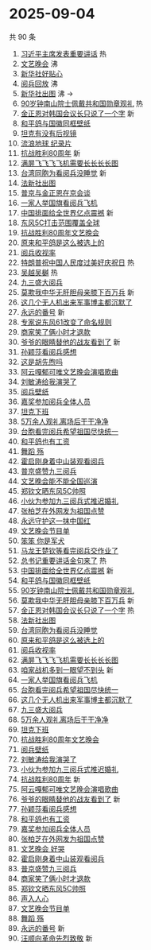 # 2025-09-04

共 90 条

<!-- BEGIN -->
<!-- 最后更新时间 Thu Sep 04 2025 01:15:44 GMT+0800 (China Standard Time) -->

1. [习近平主席发表重要讲话](https://s.weibo.com//weibo?q=%23%E4%B9%A0%E8%BF%91%E5%B9%B3%E4%B8%BB%E5%B8%AD%E5%8F%91%E8%A1%A8%E9%87%8D%E8%A6%81%E8%AE%B2%E8%AF%9D%23&Refer=new_time)
   热
1. [文艺晚会](https://s.weibo.com//weibo?q=%E6%96%87%E8%89%BA%E6%99%9A%E4%BC%9A&t=31&band_rank=1&Refer=top)
   沸
1. [新华社好贴心](https://s.weibo.com//weibo?q=%E6%96%B0%E5%8D%8E%E7%A4%BE%E5%A5%BD%E8%B4%B4%E5%BF%83&t=31&band_rank=2&Refer=top)
1. [阅兵回放](https://s.weibo.com//weibo?q=%23%E9%98%85%E5%85%B5%E5%9B%9E%E6%94%BE%23&t=31&band_rank=3&Refer=top)
   沸
1. [新华社出图](https://s.weibo.com//weibo?q=%23%E6%96%B0%E5%8D%8E%E7%A4%BE%E5%87%BA%E5%9B%BE%23&t=31&band_rank=4&Refer=top)
   沸 ->
1. [90岁钟南山院士佩戴共和国勋章观礼](https://s.weibo.com//weibo?q=%2390%E5%B2%81%E9%92%9F%E5%8D%97%E5%B1%B1%E9%99%A2%E5%A3%AB%E4%BD%A9%E6%88%B4%E5%85%B1%E5%92%8C%E5%9B%BD%E5%8B%8B%E7%AB%A0%E8%A7%82%E7%A4%BC%23&t=31&band_rank=5&Refer=top)
   热
1. [金正恩对韩国会议长只说了一个字](https://s.weibo.com//weibo?q=%23%E9%87%91%E6%AD%A3%E6%81%A9%E5%AF%B9%E9%9F%A9%E5%9B%BD%E4%BC%9A%E8%AE%AE%E9%95%BF%E5%8F%AA%E8%AF%B4%E4%BA%86%E4%B8%80%E4%B8%AA%E5%AD%97%23&t=31&band_rank=6&Refer=top)
   新
1. [和平鸽与国徽同框壁纸](https://s.weibo.com//weibo?q=%23%E5%92%8C%E5%B9%B3%E9%B8%BD%E4%B8%8E%E5%9B%BD%E5%BE%BD%E5%90%8C%E6%A1%86%E5%A3%81%E7%BA%B8%23&t=31&band_rank=7&Refer=top)
1. [坦克有没有后视镜](https://s.weibo.com//weibo?q=%23%E5%9D%A6%E5%85%8B%E6%9C%89%E6%B2%A1%E6%9C%89%E5%90%8E%E8%A7%86%E9%95%9C%23&t=31&band_rank=8&Refer=top)
1. [流浪地球 纪录片](https://s.weibo.com//weibo?q=%E6%B5%81%E6%B5%AA%E5%9C%B0%E7%90%83%20%E7%BA%AA%E5%BD%95%E7%89%87&t=31&band_rank=9&Refer=top)
1. [抗战胜利80周年](https://s.weibo.com//weibo?q=%23%E6%8A%97%E6%88%98%E8%83%9C%E5%88%A980%E5%91%A8%E5%B9%B4%23&t=31&band_rank=10&Refer=top)
   新
1. [满屏飞飞飞飞机需要长长长长图](https://s.weibo.com//weibo?q=%23%E6%BB%A1%E5%B1%8F%E9%A3%9E%E9%A3%9E%E9%A3%9E%E9%A3%9E%E6%9C%BA%E9%9C%80%E8%A6%81%E9%95%BF%E9%95%BF%E9%95%BF%E9%95%BF%E5%9B%BE%23&t=31&band_rank=11&Refer=top)
1. [台湾同胞为看阅兵没睡觉](https://s.weibo.com//weibo?q=%23%E5%8F%B0%E6%B9%BE%E5%90%8C%E8%83%9E%E4%B8%BA%E7%9C%8B%E9%98%85%E5%85%B5%E6%B2%A1%E7%9D%A1%E8%A7%89%23&t=31&band_rank=12&Refer=top)
   新
1. [法新社出图](https://s.weibo.com//weibo?q=%23%E6%B3%95%E6%96%B0%E7%A4%BE%E5%87%BA%E5%9B%BE%23&t=31&band_rank=13&Refer=top)
1. [普京与金正恩在京会谈](https://s.weibo.com//weibo?q=%23%E6%99%AE%E4%BA%AC%E4%B8%8E%E9%87%91%E6%AD%A3%E6%81%A9%E5%9C%A8%E4%BA%AC%E4%BC%9A%E8%B0%88%23&t=31&band_rank=14&Refer=top)
1. [一家人举国旗看阅兵飞机](https://s.weibo.com//weibo?q=%23%E4%B8%80%E5%AE%B6%E4%BA%BA%E4%B8%BE%E5%9B%BD%E6%97%97%E7%9C%8B%E9%98%85%E5%85%B5%E9%A3%9E%E6%9C%BA%23&t=31&band_rank=15&Refer=top)
1. [中国排面给全世界亿点震撼](https://s.weibo.com//weibo?q=%23%E4%B8%AD%E5%9B%BD%E6%8E%92%E9%9D%A2%E7%BB%99%E5%85%A8%E4%B8%96%E7%95%8C%E4%BA%BF%E7%82%B9%E9%9C%87%E6%92%BC%23&t=31&band_rank=16&Refer=top)
   新
1. [东风5C打击范围覆盖全球](https://s.weibo.com//weibo?q=%23%E4%B8%9C%E9%A3%8E5C%E6%89%93%E5%87%BB%E8%8C%83%E5%9B%B4%E8%A6%86%E7%9B%96%E5%85%A8%E7%90%83%23&t=31&band_rank=17&Refer=top)
1. [抗战胜利80周年文艺晚会](https://s.weibo.com//weibo?q=%23%E6%8A%97%E6%88%98%E8%83%9C%E5%88%A980%E5%91%A8%E5%B9%B4%E6%96%87%E8%89%BA%E6%99%9A%E4%BC%9A%23&t=31&band_rank=18&Refer=top)
1. [原来和平鸽是这么被选上的](https://s.weibo.com//weibo?q=%E5%8E%9F%E6%9D%A5%E5%92%8C%E5%B9%B3%E9%B8%BD%E6%98%AF%E8%BF%99%E4%B9%88%E8%A2%AB%E9%80%89%E4%B8%8A%E7%9A%84&t=31&band_rank=19&Refer=top)
1. [阅兵收视率](https://s.weibo.com//weibo?q=%23%E9%98%85%E5%85%B5%E6%94%B6%E8%A7%86%E7%8E%87%23&t=31&band_rank=20&Refer=top)
1. [特朗普祝中国人民度过美好庆祝日](https://s.weibo.com//weibo?q=%23%E7%89%B9%E6%9C%97%E6%99%AE%E7%A5%9D%E4%B8%AD%E5%9B%BD%E4%BA%BA%E6%B0%91%E5%BA%A6%E8%BF%87%E7%BE%8E%E5%A5%BD%E5%BA%86%E7%A5%9D%E6%97%A5%23&t=31&band_rank=21&Refer=top)
   热
1. [吴越吴樾](https://s.weibo.com//weibo?q=%E5%90%B4%E8%B6%8A%E5%90%B4%E6%A8%BE&t=31&band_rank=22&Refer=top)
   热
1. [九三盛大阅兵](https://s.weibo.com//weibo?q=%23%E4%B9%9D%E4%B8%89%E7%9B%9B%E5%A4%A7%E9%98%85%E5%85%B5%23&t=31&band_rank=23&Refer=top)
1. [莫欺我中华无肝胆母亲膝下百万兵](https://s.weibo.com//weibo?q=%23%E8%8E%AB%E6%AC%BA%E6%88%91%E4%B8%AD%E5%8D%8E%E6%97%A0%E8%82%9D%E8%83%86%E6%AF%8D%E4%BA%B2%E8%86%9D%E4%B8%8B%E7%99%BE%E4%B8%87%E5%85%B5%23&t=31&band_rank=24&Refer=top)
   新
1. [这几个无人机出来军事博主都沉默了](https://s.weibo.com//weibo?q=%E8%BF%99%E5%87%A0%E4%B8%AA%E6%97%A0%E4%BA%BA%E6%9C%BA%E5%87%BA%E6%9D%A5%E5%86%9B%E4%BA%8B%E5%8D%9A%E4%B8%BB%E9%83%BD%E6%B2%89%E9%BB%98%E4%BA%86&t=31&band_rank=25&Refer=top)
1. [永远的番号](https://s.weibo.com//weibo?q=%E6%B0%B8%E8%BF%9C%E7%9A%84%E7%95%AA%E5%8F%B7&t=31&band_rank=26&Refer=top)
   新
1. [专家说东风61改变了命名规则](https://s.weibo.com//weibo?q=%23%E4%B8%93%E5%AE%B6%E8%AF%B4%E4%B8%9C%E9%A3%8E61%E6%94%B9%E5%8F%98%E4%BA%86%E5%91%BD%E5%90%8D%E8%A7%84%E5%88%99%23&t=31&band_rank=27&Refer=top)
1. [商家笑了俩小时才退款](https://s.weibo.com//weibo?q=%E5%95%86%E5%AE%B6%E7%AC%91%E4%BA%86%E4%BF%A9%E5%B0%8F%E6%97%B6%E6%89%8D%E9%80%80%E6%AC%BE&t=31&band_rank=28&Refer=top)
1. [爷爷的眼睛替他的战友看到了](https://s.weibo.com//weibo?q=%23%E7%88%B7%E7%88%B7%E7%9A%84%E7%9C%BC%E7%9D%9B%E6%9B%BF%E4%BB%96%E7%9A%84%E6%88%98%E5%8F%8B%E7%9C%8B%E5%88%B0%E4%BA%86%23&t=31&band_rank=29&Refer=top)
   新
1. [孙颖莎看阅兵感想](https://s.weibo.com//weibo?q=%23%E5%AD%99%E9%A2%96%E8%8E%8E%E7%9C%8B%E9%98%85%E5%85%B5%E6%84%9F%E6%83%B3%23&t=31&band_rank=30&Refer=top)
1. [这是胡先煦吗](https://s.weibo.com//weibo?q=%E8%BF%99%E6%98%AF%E8%83%A1%E5%85%88%E7%85%A6%E5%90%97&t=31&band_rank=31&Refer=top)
1. [阿云嘎郁可唯文艺晚会演唱歌曲](https://s.weibo.com//weibo?q=%23%E9%98%BF%E4%BA%91%E5%98%8E%E9%83%81%E5%8F%AF%E5%94%AF%E6%96%87%E8%89%BA%E6%99%9A%E4%BC%9A%E6%BC%94%E5%94%B1%E6%AD%8C%E6%9B%B2%23&t=31&band_rank=32&Refer=top)
1. [刘敏涛给我演哭了](https://s.weibo.com//weibo?q=%E5%88%98%E6%95%8F%E6%B6%9B%E7%BB%99%E6%88%91%E6%BC%94%E5%93%AD%E4%BA%86&t=31&band_rank=33&Refer=top)
1. [阅兵壁纸](https://s.weibo.com//weibo?q=%E9%98%85%E5%85%B5%E5%A3%81%E7%BA%B8&t=31&band_rank=34&Refer=top)
1. [嘉奖参加阅兵全体人员](https://s.weibo.com//weibo?q=%23%E5%98%89%E5%A5%96%E5%8F%82%E5%8A%A0%E9%98%85%E5%85%B5%E5%85%A8%E4%BD%93%E4%BA%BA%E5%91%98%23&t=31&band_rank=35&Refer=top)
1. [坦克下班](https://s.weibo.com//weibo?q=%E5%9D%A6%E5%85%8B%E4%B8%8B%E7%8F%AD&t=31&band_rank=36&Refer=top)
1. [5万余人观礼离场后干干净净](https://s.weibo.com//weibo?q=%235%E4%B8%87%E4%BD%99%E4%BA%BA%E8%A7%82%E7%A4%BC%E7%A6%BB%E5%9C%BA%E5%90%8E%E5%B9%B2%E5%B9%B2%E5%87%80%E5%87%80%23&t=31&band_rank=37&Refer=top)
1. [台胞看完阅兵希望祖国尽快统一](https://s.weibo.com//weibo?q=%23%E5%8F%B0%E8%83%9E%E7%9C%8B%E5%AE%8C%E9%98%85%E5%85%B5%E5%B8%8C%E6%9C%9B%E7%A5%96%E5%9B%BD%E5%B0%BD%E5%BF%AB%E7%BB%9F%E4%B8%80%23&t=31&band_rank=38&Refer=top)
1. [和平鸽也有工资](https://s.weibo.com//weibo?q=%E5%92%8C%E5%B9%B3%E9%B8%BD%E4%B9%9F%E6%9C%89%E5%B7%A5%E8%B5%84&t=31&band_rank=39&Refer=top)
1. [舞蹈 殇](https://s.weibo.com//weibo?q=%E8%88%9E%E8%B9%88%20%E6%AE%87&t=31&band_rank=40&Refer=top)
1. [霍启刚身着中山装观看阅兵](https://s.weibo.com//weibo?q=%23%E9%9C%8D%E5%90%AF%E5%88%9A%E8%BA%AB%E7%9D%80%E4%B8%AD%E5%B1%B1%E8%A3%85%E8%A7%82%E7%9C%8B%E9%98%85%E5%85%B5%23&t=31&band_rank=41&Refer=top)
1. [普京盛赞九三阅兵](https://s.weibo.com//weibo?q=%23%E6%99%AE%E4%BA%AC%E7%9B%9B%E8%B5%9E%E4%B9%9D%E4%B8%89%E9%98%85%E5%85%B5%23&t=31&band_rank=42&Refer=top)
1. [文艺晚会能不能全国巡演](https://s.weibo.com//weibo?q=%E6%96%87%E8%89%BA%E6%99%9A%E4%BC%9A%E8%83%BD%E4%B8%8D%E8%83%BD%E5%85%A8%E5%9B%BD%E5%B7%A1%E6%BC%94&t=31&band_rank=43&Refer=top)
1. [郑钦文晒东风5C帅照](https://s.weibo.com//weibo?q=%23%E9%83%91%E9%92%A6%E6%96%87%E6%99%92%E4%B8%9C%E9%A3%8E5C%E5%B8%85%E7%85%A7%23&t=31&band_rank=44&Refer=top)
1. [小伙为参加九三阅兵式推迟婚礼](https://s.weibo.com//weibo?q=%23%E5%B0%8F%E4%BC%99%E4%B8%BA%E5%8F%82%E5%8A%A0%E4%B9%9D%E4%B8%89%E9%98%85%E5%85%B5%E5%BC%8F%E6%8E%A8%E8%BF%9F%E5%A9%9A%E7%A4%BC%23&t=31&band_rank=45&Refer=top)
1. [张柏芝在外网发为祖国点赞](https://s.weibo.com//weibo?q=%23%E5%BC%A0%E6%9F%8F%E8%8A%9D%E5%9C%A8%E5%A4%96%E7%BD%91%E5%8F%91%E4%B8%BA%E7%A5%96%E5%9B%BD%E7%82%B9%E8%B5%9E%23&t=31&band_rank=46&Refer=top)
1. [永远守护这一抹中国红](https://s.weibo.com//weibo?q=%23%E6%B0%B8%E8%BF%9C%E5%AE%88%E6%8A%A4%E8%BF%99%E4%B8%80%E6%8A%B9%E4%B8%AD%E5%9B%BD%E7%BA%A2%23&t=31&band_rank=47&Refer=top)
1. [文艺晚会节目单](https://s.weibo.com//weibo?q=%E6%96%87%E8%89%BA%E6%99%9A%E4%BC%9A%E8%8A%82%E7%9B%AE%E5%8D%95&t=31&band_rank=48&Refer=top)
1. [笨笨 你是军犬](https://s.weibo.com//weibo?q=%E7%AC%A8%E7%AC%A8%20%E4%BD%A0%E6%98%AF%E5%86%9B%E7%8A%AC&t=31&band_rank=49&Refer=top)
1. [马龙王楚钦等看完阅兵交作业了](https://s.weibo.com//weibo?q=%23%E9%A9%AC%E9%BE%99%E7%8E%8B%E6%A5%9A%E9%92%A6%E7%AD%89%E7%9C%8B%E5%AE%8C%E9%98%85%E5%85%B5%E4%BA%A4%E4%BD%9C%E4%B8%9A%E4%BA%86%23&t=31&band_rank=50&Refer=top)
1. [总书记重要讲话金句来了](https://s.weibo.com//weibo?q=%23%E6%80%BB%E4%B9%A6%E8%AE%B0%E9%87%8D%E8%A6%81%E8%AE%B2%E8%AF%9D%E9%87%91%E5%8F%A5%E6%9D%A5%E4%BA%86%23&Refer=new_time)
   热
1. [中国排面给全世界亿点震撼](https://s.weibo.com//weibo?q=%23%E4%B8%AD%E5%9B%BD%E6%8E%92%E9%9D%A2%E7%BB%99%E5%85%A8%E4%B8%96%E7%95%8C%E4%BA%BF%E7%82%B9%E9%9C%87%E6%92%BC%23&t=31&band_rank=5&Refer=top)
   新
1. [和平鸽与国徽同框壁纸](https://s.weibo.com//weibo?q=%23%E5%92%8C%E5%B9%B3%E9%B8%BD%E4%B8%8E%E5%9B%BD%E5%BE%BD%E5%90%8C%E6%A1%86%E5%A3%81%E7%BA%B8%23&t=31&band_rank=6&Refer=top)
1. [90岁钟南山院士佩戴共和国勋章观礼](https://s.weibo.com//weibo?q=%2390%E5%B2%81%E9%92%9F%E5%8D%97%E5%B1%B1%E9%99%A2%E5%A3%AB%E4%BD%A9%E6%88%B4%E5%85%B1%E5%92%8C%E5%9B%BD%E5%8B%8B%E7%AB%A0%E8%A7%82%E7%A4%BC%23&t=31&band_rank=7&Refer=top)
1. [莫欺我中华无肝胆母亲膝下百万兵](https://s.weibo.com//weibo?q=%23%E8%8E%AB%E6%AC%BA%E6%88%91%E4%B8%AD%E5%8D%8E%E6%97%A0%E8%82%9D%E8%83%86%E6%AF%8D%E4%BA%B2%E8%86%9D%E4%B8%8B%E7%99%BE%E4%B8%87%E5%85%B5%23&t=31&band_rank=10&Refer=top)
   新
1. [金正恩对韩国会议长只说了一个字](https://s.weibo.com//weibo?q=%23%E9%87%91%E6%AD%A3%E6%81%A9%E5%AF%B9%E9%9F%A9%E5%9B%BD%E4%BC%9A%E8%AE%AE%E9%95%BF%E5%8F%AA%E8%AF%B4%E4%BA%86%E4%B8%80%E4%B8%AA%E5%AD%97%23&t=31&band_rank=11&Refer=top)
   热
1. [法新社出图](https://s.weibo.com//weibo?q=%23%E6%B3%95%E6%96%B0%E7%A4%BE%E5%87%BA%E5%9B%BE%23&t=31&band_rank=12&Refer=top)
1. [台湾同胞为看阅兵没睡觉](https://s.weibo.com//weibo?q=%23%E5%8F%B0%E6%B9%BE%E5%90%8C%E8%83%9E%E4%B8%BA%E7%9C%8B%E9%98%85%E5%85%B5%E6%B2%A1%E7%9D%A1%E8%A7%89%23&t=31&band_rank=13&Refer=top)
1. [原来和平鸽是这么被选上的](https://s.weibo.com//weibo?q=%E5%8E%9F%E6%9D%A5%E5%92%8C%E5%B9%B3%E9%B8%BD%E6%98%AF%E8%BF%99%E4%B9%88%E8%A2%AB%E9%80%89%E4%B8%8A%E7%9A%84&t=31&band_rank=15&Refer=top)
1. [阅兵收视率](https://s.weibo.com//weibo?q=%23%E9%98%85%E5%85%B5%E6%94%B6%E8%A7%86%E7%8E%87%23&t=31&band_rank=16&Refer=top)
1. [满屏飞飞飞飞机需要长长长长图](https://s.weibo.com//weibo?q=%23%E6%BB%A1%E5%B1%8F%E9%A3%9E%E9%A3%9E%E9%A3%9E%E9%A3%9E%E6%9C%BA%E9%9C%80%E8%A6%81%E9%95%BF%E9%95%BF%E9%95%BF%E9%95%BF%E5%9B%BE%23&t=31&band_rank=18&Refer=top)
1. [咱家战机多到一眼望不到头](https://s.weibo.com//weibo?q=%23%E5%92%B1%E5%AE%B6%E6%88%98%E6%9C%BA%E5%A4%9A%E5%88%B0%E4%B8%80%E7%9C%BC%E6%9C%9B%E4%B8%8D%E5%88%B0%E5%A4%B4%23&t=31&band_rank=19&Refer=top)
   新
1. [一家人举国旗看阅兵飞机](https://s.weibo.com//weibo?q=%23%E4%B8%80%E5%AE%B6%E4%BA%BA%E4%B8%BE%E5%9B%BD%E6%97%97%E7%9C%8B%E9%98%85%E5%85%B5%E9%A3%9E%E6%9C%BA%23&t=31&band_rank=20&Refer=top)
1. [台胞看完阅兵希望祖国尽快统一](https://s.weibo.com//weibo?q=%23%E5%8F%B0%E8%83%9E%E7%9C%8B%E5%AE%8C%E9%98%85%E5%85%B5%E5%B8%8C%E6%9C%9B%E7%A5%96%E5%9B%BD%E5%B0%BD%E5%BF%AB%E7%BB%9F%E4%B8%80%23&t=31&band_rank=23&Refer=top)
1. [这几个无人机出来军事博主都沉默了](https://s.weibo.com//weibo?q=%E8%BF%99%E5%87%A0%E4%B8%AA%E6%97%A0%E4%BA%BA%E6%9C%BA%E5%87%BA%E6%9D%A5%E5%86%9B%E4%BA%8B%E5%8D%9A%E4%B8%BB%E9%83%BD%E6%B2%89%E9%BB%98%E4%BA%86&t=31&band_rank=24&Refer=top)
1. [九三盛大阅兵](https://s.weibo.com//weibo?q=%23%E4%B9%9D%E4%B8%89%E7%9B%9B%E5%A4%A7%E9%98%85%E5%85%B5%23&t=31&band_rank=25&Refer=top)
1. [5万余人观礼离场后干干净净](https://s.weibo.com//weibo?q=%235%E4%B8%87%E4%BD%99%E4%BA%BA%E8%A7%82%E7%A4%BC%E7%A6%BB%E5%9C%BA%E5%90%8E%E5%B9%B2%E5%B9%B2%E5%87%80%E5%87%80%23&t=31&band_rank=26&Refer=top)
1. [坦克下班](https://s.weibo.com//weibo?q=%E5%9D%A6%E5%85%8B%E4%B8%8B%E7%8F%AD&t=31&band_rank=28&Refer=top)
1. [抗战胜利80周年文艺晚会](https://s.weibo.com//weibo?q=%23%E6%8A%97%E6%88%98%E8%83%9C%E5%88%A980%E5%91%A8%E5%B9%B4%E6%96%87%E8%89%BA%E6%99%9A%E4%BC%9A%23&t=31&band_rank=29&Refer=top)
1. [阅兵壁纸](https://s.weibo.com//weibo?q=%E9%98%85%E5%85%B5%E5%A3%81%E7%BA%B8&t=31&band_rank=30&Refer=top)
1. [刘敏涛给我演哭了](https://s.weibo.com//weibo?q=%E5%88%98%E6%95%8F%E6%B6%9B%E7%BB%99%E6%88%91%E6%BC%94%E5%93%AD%E4%BA%86&t=31&band_rank=32&Refer=top)
1. [小伙为参加九三阅兵式推迟婚礼](https://s.weibo.com//weibo?q=%23%E5%B0%8F%E4%BC%99%E4%B8%BA%E5%8F%82%E5%8A%A0%E4%B9%9D%E4%B8%89%E9%98%85%E5%85%B5%E5%BC%8F%E6%8E%A8%E8%BF%9F%E5%A9%9A%E7%A4%BC%23&t=31&band_rank=33&Refer=top)
1. [抗战胜利80周年](https://s.weibo.com//weibo?q=%23%E6%8A%97%E6%88%98%E8%83%9C%E5%88%A980%E5%91%A8%E5%B9%B4%23&t=31&band_rank=34&Refer=top)
   新
1. [阿云嘎郁可唯文艺晚会演唱歌曲](https://s.weibo.com//weibo?q=%23%E9%98%BF%E4%BA%91%E5%98%8E%E9%83%81%E5%8F%AF%E5%94%AF%E6%96%87%E8%89%BA%E6%99%9A%E4%BC%9A%E6%BC%94%E5%94%B1%E6%AD%8C%E6%9B%B2%23&t=31&band_rank=35&Refer=top)
1. [爷爷的眼睛替他的战友看到了](https://s.weibo.com//weibo?q=%23%E7%88%B7%E7%88%B7%E7%9A%84%E7%9C%BC%E7%9D%9B%E6%9B%BF%E4%BB%96%E7%9A%84%E6%88%98%E5%8F%8B%E7%9C%8B%E5%88%B0%E4%BA%86%23&t=31&band_rank=36&Refer=top)
   新
1. [孙颖莎看阅兵感想](https://s.weibo.com//weibo?q=%23%E5%AD%99%E9%A2%96%E8%8E%8E%E7%9C%8B%E9%98%85%E5%85%B5%E6%84%9F%E6%83%B3%23&t=31&band_rank=37&Refer=top)
1. [和平鸽也有工资](https://s.weibo.com//weibo?q=%E5%92%8C%E5%B9%B3%E9%B8%BD%E4%B9%9F%E6%9C%89%E5%B7%A5%E8%B5%84&t=31&band_rank=38&Refer=top)
1. [嘉奖参加阅兵全体人员](https://s.weibo.com//weibo?q=%23%E5%98%89%E5%A5%96%E5%8F%82%E5%8A%A0%E9%98%85%E5%85%B5%E5%85%A8%E4%BD%93%E4%BA%BA%E5%91%98%23&t=31&band_rank=39&Refer=top)
1. [张柏芝在外网发为祖国点赞](https://s.weibo.com//weibo?q=%23%E5%BC%A0%E6%9F%8F%E8%8A%9D%E5%9C%A8%E5%A4%96%E7%BD%91%E5%8F%91%E4%B8%BA%E7%A5%96%E5%9B%BD%E7%82%B9%E8%B5%9E%23&t=31&band_rank=40&Refer=top)
1. [文艺晚会 好哭](https://s.weibo.com//weibo?q=%E6%96%87%E8%89%BA%E6%99%9A%E4%BC%9A%20%E5%A5%BD%E5%93%AD&t=31&band_rank=41&Refer=top)
1. [霍启刚身着中山装观看阅兵](https://s.weibo.com//weibo?q=%23%E9%9C%8D%E5%90%AF%E5%88%9A%E8%BA%AB%E7%9D%80%E4%B8%AD%E5%B1%B1%E8%A3%85%E8%A7%82%E7%9C%8B%E9%98%85%E5%85%B5%23&t=31&band_rank=42&Refer=top)
1. [普京盛赞九三阅兵](https://s.weibo.com//weibo?q=%23%E6%99%AE%E4%BA%AC%E7%9B%9B%E8%B5%9E%E4%B9%9D%E4%B8%89%E9%98%85%E5%85%B5%23&t=31&band_rank=43&Refer=top)
1. [商家笑了俩小时才退款](https://s.weibo.com//weibo?q=%E5%95%86%E5%AE%B6%E7%AC%91%E4%BA%86%E4%BF%A9%E5%B0%8F%E6%97%B6%E6%89%8D%E9%80%80%E6%AC%BE&t=31&band_rank=44&Refer=top)
1. [郑钦文晒东风5C帅照](https://s.weibo.com//weibo?q=%23%E9%83%91%E9%92%A6%E6%96%87%E6%99%92%E4%B8%9C%E9%A3%8E5C%E5%B8%85%E7%85%A7%23&t=31&band_rank=45&Refer=top)
1. [声入人心](https://s.weibo.com//weibo?q=%E5%A3%B0%E5%85%A5%E4%BA%BA%E5%BF%83&t=31&band_rank=46&Refer=top)
1. [文艺晚会节目单](https://s.weibo.com//weibo?q=%E6%96%87%E8%89%BA%E6%99%9A%E4%BC%9A%E8%8A%82%E7%9B%AE%E5%8D%95&t=31&band_rank=47&Refer=top)
1. [舞蹈 殇](https://s.weibo.com//weibo?q=%E8%88%9E%E8%B9%88%20%E6%AE%87&t=31&band_rank=48&Refer=top)
1. [永远的番号](https://s.weibo.com//weibo?q=%E6%B0%B8%E8%BF%9C%E7%9A%84%E7%95%AA%E5%8F%B7&t=31&band_rank=49&Refer=top)
   新
1. [汪顺向革命先烈致敬](https://s.weibo.com//weibo?q=%23%E6%B1%AA%E9%A1%BA%E5%90%91%E9%9D%A9%E5%91%BD%E5%85%88%E7%83%88%E8%87%B4%E6%95%AC%23&t=31&band_rank=50&Refer=top)
   新

<!-- END -->
